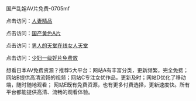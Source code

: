 国产乱婬AV片免费-0705mf

点击访问：<a href="https://fdhf-454.pages.dev/">人妻精品</a>

点击访问：<a href="https://bered.pages.dev/">国产黄色A片</a>

点击访问：<a href="https://rtj-3zo.pages.dev/">男人的天堂在线女人天堂</a>

点击访问：<a href="https://vassv.pages.dev/">少妇一级婬片免费放</a>

想看日本AV免费资源？推荐5大平台：网站A有丰富分类，更新频繁，完全免费；网站B提供高清流畅的视频；网站C专注女优作品，更新及时；网站D优化了移动端，随时随地观看；
网站E既有免费资源，也有更多付费选择，更新速度快。所有平台都能提供高清、流畅的观看体验。

<span style="display:none;">[Canonical link](）</span>

